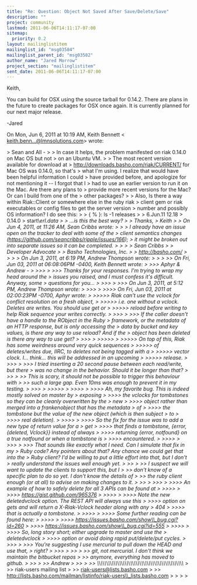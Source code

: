 ```yaml
---
title: "Re: Question: Object Not Saved After Save/Delete/Save"
description: ""
project: community
lastmod: 2011-06-06T14:11:17-07:00
sitemap:
  priority: 0.2
layout: mailinglistitem
mailinglist_id: "msg03584"
mailinglist_parent_id: "msg03582"
author_name: "Jared Morrow"
project_section: "mailinglistitem"
sent_date: 2011-06-06T14:11:17-07:00
---
```



Keith,

You can build for OSX using the source tarball for
0.14.2.
 There are plans in the future to create packages for OSX once again. It
is currently planned for our next major release.

-Jared

On Mon, Jun 6, 2011 at 10:19 AM, Keith Bennett &lt;
keith.benn...@lmnsolutions.com&gt; wrote:

&gt; Sean and All -
&gt;
&gt; In case it helps, the problem manifested on riak 0.14.0 on Mac OS but not
&gt; on an Ubuntu VM.
&gt;
&gt; The most recent version available for download at
&gt; http://downloads.basho.com/riak/CURRENT/ for Mac OS was 0.14.0, so that's
&gt; what I'm using. I realize that would have been helpful information I could
&gt; have provided before, and apologize for not mentioning it -- I forgot that I
&gt; had to use an earlier version to run it on the Mac. Are there any plans to
&gt; provide more recent versions for the Mac? Or can I build from one of the
&gt; other packages?
&gt;
&gt; Also, Is there a way within Riak::Client or somewhere else in the ruby riak
&gt; client gem or riak executables or config files to get the server version
&gt; number and possibly OS information? I do see this:
&gt;
&gt; { % }: ls -1 releases
&gt;
&gt; 6.Jun.11 12.18
&gt; 0.14.0
&gt; start\\_erl.data
&gt;
&gt; ...is this the best way?
&gt;
&gt; Thanks,
&gt; Keith
&gt;
&gt; On Jun 4, 2011, at 11:26 AM, Sean Cribbs wrote:
&gt;
&gt; &gt; I already have an issue open on the tracker to deal with some of the
&gt; client semantics changes (https://github.com/seancribbs/ripple/issues/166);
&gt; it might be broken out into separate issues so it can be completed.
&gt; &gt;
&gt; &gt; Sean Cribbs 
&gt; &gt; Developer Advocate
&gt; &gt; Basho Technologies, Inc.
&gt; &gt; http://basho.com/
&gt; &gt;
&gt; &gt; On Jun 3, 2011, at 6:19 PM, Andrew Thompson wrote:
&gt; &gt;
&gt; &gt;&gt; On Fri, Jun 03, 2011 at 06:08:06PM -0400, Keith Bennett wrote:
&gt; &gt;&gt;&gt; Aphyr & Andrew -
&gt; &gt;&gt;&gt;
&gt; &gt;&gt;&gt; Thanks for your responses. I'm trying to wrap my head around the
&gt; issues you raised, and I must confess it's difficult. Anyway, some
&gt; questions for you...
&gt; &gt;&gt;&gt;
&gt; &gt;&gt;&gt; On Jun 3, 2011, at 5:12 PM, Andrew Thompson wrote:
&gt; &gt;&gt;&gt;
&gt; &gt;&gt;&gt;&gt; On Fri, Jun 03, 2011 at 02:00:23PM -0700, Aphyr wrote:
&gt; &gt;&gt;&gt;&gt;&gt; Riak can't use the vclock for conflict resolution on a fresh object,
&gt; &gt;&gt;&gt;&gt;&gt; i.e. one without a vclock. Deletes are writes. You should use get or
&gt; &gt;&gt;&gt;&gt;&gt; reload before writing to help Riak sequence your writes correctly.
&gt; &gt;&gt;&gt;
&gt; &gt;&gt;&gt; If the caller doesn't have a handle to the RObject in the Ruby
&gt; framework, or the metadata of an HTTP response, but is only accessing the
&gt; data by bucket and key values, is there any way to use reload? And if the
&gt; object has been deleted is there any way to use get?
&gt; &gt;&gt;&gt;
&gt; &gt;&gt;&gt;&gt;&gt;
&gt; &gt;&gt;&gt;&gt;&gt; On top of this, Riak has some weirdness around very quick sequences
&gt; &gt;&gt;&gt;&gt;&gt; of deletes/writes due, IIRC, to deletes not being tagged with a
&gt; &gt;&gt;&gt;&gt;&gt; vector clock. I... think... this will be addressed in an upcoming
&gt; &gt;&gt;&gt;&gt;&gt; release.
&gt; &gt;&gt;&gt;
&gt; &gt;&gt;&gt; I tried inserting a 20 second pause between each read/write, but there
&gt; was no change in the behavior. Should it be longer than that?
&gt; &gt;&gt;
&gt; &gt;&gt; This is scary, it should not be possible to trigger this behaviour with
&gt; &gt;&gt; such a large gap. Even 10ms was enough to prevent it in my testing.
&gt; &gt;&gt;&gt;
&gt; &gt;&gt;&gt;&gt;&gt;
&gt; &gt;&gt;&gt;&gt;
&gt; &gt;&gt;&gt;&gt; Ah, my favorite bug. This is indeed mostly solved on master by
&gt; exposing
&gt; &gt;&gt;&gt;&gt; the vclocks for tombstones so they can be cleanly overwritten by the
&gt; new
&gt; &gt;&gt;&gt;&gt; object rather than merged into a frankenobject that has the metadata
&gt; of
&gt; &gt;&gt;&gt;&gt; the tombstone but the value of the new object (which is then subject
&gt; to
&gt; &gt;&gt;&gt;&gt; real deletion).
&gt; &gt;&gt;&gt;&gt;
&gt; &gt;&gt;&gt;&gt; So the fix for the issue was to add a new type of return value for a
&gt; get
&gt; &gt;&gt;&gt;&gt; that finds a tombstone, {error, {deleted, Vclock}} instead of always
&gt; &gt;&gt;&gt;&gt; returning {error, notfound} on a true notfound or when a tombstone is
&gt; &gt;&gt;&gt;&gt; encountered.
&gt; &gt;&gt;&gt;&gt;
&gt; &gt;&gt;&gt;
&gt; &gt;&gt;&gt; That sounds like exactly what I need. Can I simulate that fix in my
&gt; Ruby code? Any pointers about that? Any chance we could get that into the
&gt; Ruby client? I'd be willing to put a little effort into that, but I don't
&gt; really understand the issues well enough yet.
&gt; &gt;&gt;
&gt; &gt;&gt; I suspect we will want to update the clients to support this, but I
&gt; &gt;&gt; don't know of a specific plan to do so yet. I don't know the details of
&gt; &gt;&gt; the ruby client enough (or at all) to advise on making changes to it.
&gt; &gt;&gt;
&gt; &gt;&gt;&gt;
&gt; &gt;&gt;&gt;&gt; An example of how to safely delete for all 3 APIs can be found at
&gt; &gt;&gt;&gt;&gt;
&gt; &gt;&gt;&gt;&gt; https://gist.github.com/965376
&gt; &gt;&gt;&gt;&gt;
&gt; &gt;&gt;&gt;&gt; Note the new deletedvclock option. The REST API will always use this
&gt; &gt;&gt;&gt;&gt; option on gets and will return a X-Riak-Vclock header along with any
&gt; 404
&gt; &gt;&gt;&gt;&gt; that is actually a tombstone.
&gt; &gt;&gt;&gt;&gt;
&gt; &gt;&gt;&gt;&gt; Some further reading can be found here:
&gt; &gt;&gt;&gt;&gt;
&gt; &gt;&gt;&gt;&gt; https://issues.basho.com/show\\_bug.cgi?id=260
&gt; &gt;&gt;&gt;&gt; https://issues.basho.com/show\\_bug.cgi?id=555
&gt; &gt;&gt;&gt;&gt;
&gt; &gt;&gt;&gt;&gt; So, long story short; either upgrade to master and use the
&gt; deletedvclock
&gt; &gt;&gt;&gt;&gt; option or avoid doing rapid put/delete/put cycles.
&gt; &gt;&gt;&gt;
&gt; &gt;&gt;&gt; You're suggesting I use mercurial to pull down the HEAD and use that,
&gt; right?
&gt; &gt;&gt;&gt;
&gt; &gt;&gt;
&gt; &gt;&gt; git, not mercurial. I don't think we maintain the bitbucket repos
&gt; &gt;&gt; anymore, everything has moved to github.
&gt; &gt;&gt;
&gt; &gt;&gt; Andrew
&gt; &gt;&gt;
&gt; &gt;&gt; \\_\\_\\_\\_\\_\\_\\_\\_\\_\\_\\_\\_\\_\\_\\_\\_\\_\\_\\_\\_\\_\\_\\_\\_\\_\\_\\_\\_\\_\\_\\_\\_\\_\\_\\_\\_\\_\\_\\_\\_\\_\\_\\_\\_\\_\\_\\_
&gt; &gt;&gt; riak-users mailing list
&gt; &gt;&gt; riak-users@lists.basho.com
&gt; &gt;&gt; http://lists.basho.com/mailman/listinfo/riak-users\\_lists.basho.com
&gt; &gt;
&gt; &gt;

